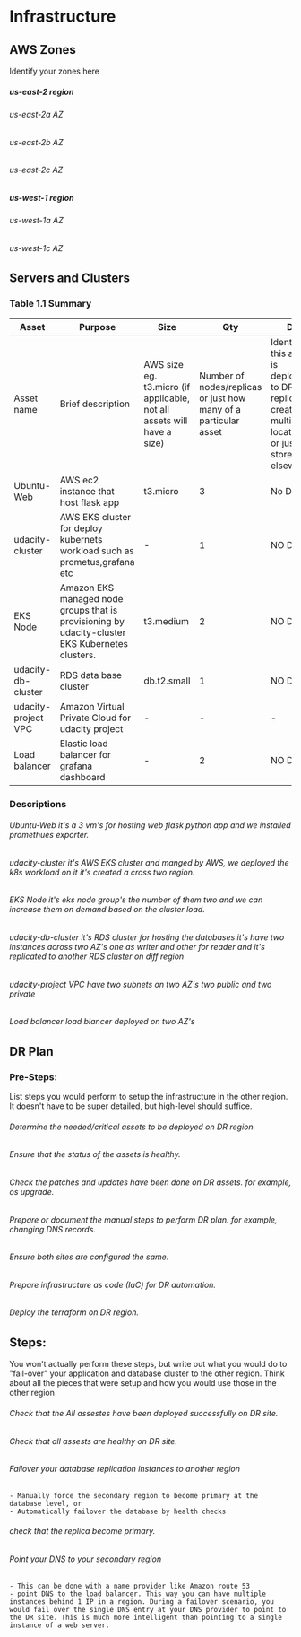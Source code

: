 # Infrastructure

## AWS Zones
Identify your zones here
##### us-east-2 region 
###### us-east-2a AZ
###### us-east-2b AZ
###### us-east-2c AZ
  ##### us-west-1 region
###### us-west-1a AZ
###### us-west-1c AZ

## Servers and Clusters

### Table 1.1 Summary
| Asset               | Purpose                                                                                         | Size                                                                   | Qty                                                             | DR                                                                                                           |
|---------------------|-------------------------------------------------------------------------------------------------|------------------------------------------------------------------------|-----------------------------------------------------------------|--------------------------------------------------------------------------------------------------------------|
| Asset name          | Brief description                                                                               | AWS size eg. t3.micro (if applicable, not all assets will have a size) | Number of nodes/replicas or just how many of a particular asset | Identify if this asset is deployed to DR, replicated, created in multiple locations or just stored elsewhere |
| Ubuntu-Web          | AWS ec2 instance that host flask app                                                            | t3.micro                                                               | 3                                                               | No DR                                                                                                        |
| udacity-cluster     | AWS EKS cluster for deploy kubernets workload such as prometus,grafana etc                      | -                                                                      | 1                                                               | NO DR                                                                                                        |
| EKS Node            | Amazon EKS managed node groups that is provisioning by udacity-cluster EKS Kubernetes clusters. | t3.medium                                                              | 2                                                               | NO DR                                                                                                        |
| udacity-db-cluster  | RDS data base cluster                                                                           | db.t2.small                                                            | 1                                                               | NO DR                                                                                                        |
| udacity-project VPC | Amazon Virtual Private Cloud for udacity project                                                | -                                                                      | -                                                               | -                                                                                                            |
| Load balancer       | Elastic load balancer for grafana dashboard                                                     | -                                                                      | 2                                                               | NO DR                                                                                                        |







### Descriptions
###### Ubuntu-Web it's a 3 vm's for hosting web flask python app and we installed promethues exporter.
###### udacity-cluster it's AWS EKS cluster and manged by AWS, we deployed the k8s workload on it it's created a cross two region.
###### EKS Node it's eks node group's the number of them two and we can increase them on demand based on the cluster load.
###### udacity-db-cluster it's RDS cluster for hosting the databases it's have two instances across two AZ's one as writer and other for reader and it's replicated to another RDS cluster on diff region 
###### udacity-project VPC have two subnets on two AZ's two public and two private
###### Load balancer load blancer deployed on two AZ's


## DR Plan
### Pre-Steps:
List steps you would perform to setup the infrastructure in the other region. It doesn't have to be super detailed, but high-level should suffice.
###### Determine the needed/critical assets to be deployed on DR region.
###### Ensure that the status of the assets is healthy.
###### Check the patches and updates have been done on DR assets. for example, os upgrade.
###### Prepare or document the manual steps to perform DR plan. for example, changing DNS records.    
###### Ensure both sites are configured the same.
###### Prepare infrastructure as code (IaC) for DR automation.
###### Deploy the terraform on DR region.

## Steps:
You won't actually perform these steps, but write out what you would do to "fail-over" your application and database cluster to the other region. Think about all the pieces that were setup and how you would use those in the other region
###### Check that the All assestes have been deployed successfully on DR site.
###### Check that all assests are healthy on DR site.
###### Failover your database replication instances to another region
    - Manually force the secondary region to become primary at the database level, or
    - Automatically failover the database by health checks
###### check that the replica become primary.
###### Point your DNS to your secondary region
    - This can be done with a name provider like Amazon route 53
    - point DNS to the load balancer. This way you can have multiple instances behind 1 IP in a region. During a failover scenario, you would fail over the single DNS entry at your DNS provider to point to the DR site. This is much more intelligent than pointing to a single instance of a web server.
